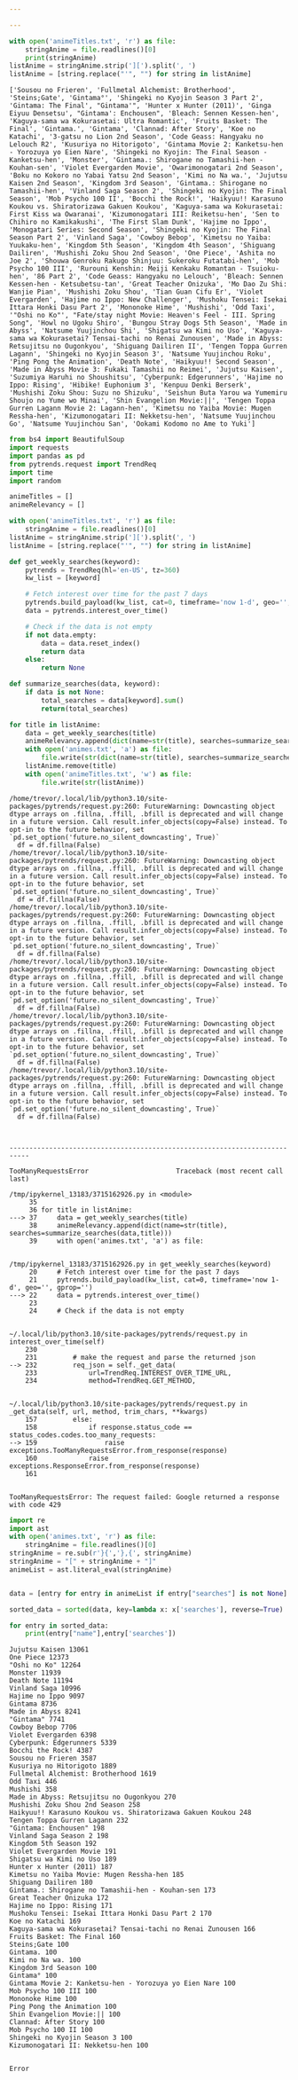 ```yaml
---

---
```


```python
with open('animeTitles.txt', 'r') as file:
    stringAnime = file.readlines()[0]
    print(stringAnime)
listAnime = stringAnime.strip('][').split(', ')
listAnime = [string.replace("'", "") for string in listAnime]
```

    ['Sousou no Frieren', 'Fullmetal Alchemist: Brotherhood', 'Steins;Gate', 'Gintama°', 'Shingeki no Kyojin Season 3 Part 2', 'Gintama: The Final', "Gintama'", 'Hunter x Hunter (2011)', 'Ginga Eiyuu Densetsu', "Gintama': Enchousen", 'Bleach: Sennen Kessen-hen', 'Kaguya-sama wa Kokurasetai: Ultra Romantic', 'Fruits Basket: The Final', 'Gintama.', 'Gintama', 'Clannad: After Story', 'Koe no Katachi', '3-gatsu no Lion 2nd Season', 'Code Geass: Hangyaku no Lelouch R2', 'Kusuriya no Hitorigoto', 'Gintama Movie 2: Kanketsu-hen - Yorozuya yo Eien Nare', 'Shingeki no Kyojin: The Final Season - Kanketsu-hen', 'Monster', 'Gintama.: Shirogane no Tamashii-hen - Kouhan-sen', 'Violet Evergarden Movie', 'Owarimonogatari 2nd Season', 'Boku no Kokoro no Yabai Yatsu 2nd Season', 'Kimi no Na wa.', 'Jujutsu Kaisen 2nd Season', 'Kingdom 3rd Season', 'Gintama.: Shirogane no Tamashii-hen', 'Vinland Saga Season 2', 'Shingeki no Kyojin: The Final Season', 'Mob Psycho 100 II', 'Bocchi the Rock!', 'Haikyuu!! Karasuno Koukou vs. Shiratorizawa Gakuen Koukou', 'Kaguya-sama wa Kokurasetai: First Kiss wa Owaranai', 'Kizumonogatari III: Reiketsu-hen', 'Sen to Chihiro no Kamikakushi', 'The First Slam Dunk', 'Hajime no Ippo', 'Monogatari Series: Second Season', 'Shingeki no Kyojin: The Final Season Part 2', 'Vinland Saga', 'Cowboy Bebop', 'Kimetsu no Yaiba: Yuukaku-hen', 'Kingdom 5th Season', 'Kingdom 4th Season', 'Shiguang Dailiren', 'Mushishi Zoku Shou 2nd Season', 'One Piece', 'Ashita no Joe 2', 'Shouwa Genroku Rakugo Shinjuu: Sukeroku Futatabi-hen', 'Mob Psycho 100 III', 'Rurouni Kenshin: Meiji Kenkaku Romantan - Tsuioku-hen', '86 Part 2', 'Code Geass: Hangyaku no Lelouch', 'Bleach: Sennen Kessen-hen - Ketsubetsu-tan', 'Great Teacher Onizuka', 'Mo Dao Zu Shi: Wanjie Pian', 'Mushishi Zoku Shou', 'Tian Guan Cifu Er', 'Violet Evergarden', 'Hajime no Ippo: New Challenger', 'Mushoku Tensei: Isekai Ittara Honki Dasu Part 2', 'Mononoke Hime', 'Mushishi', 'Odd Taxi', '"Oshi no Ko"', "Fate/stay night Movie: Heaven's Feel - III. Spring Song", 'Howl no Ugoku Shiro', 'Bungou Stray Dogs 5th Season', 'Made in Abyss', 'Natsume Yuujinchou Shi', 'Shigatsu wa Kimi no Uso', 'Kaguya-sama wa Kokurasetai? Tensai-tachi no Renai Zunousen', 'Made in Abyss: Retsujitsu no Ougonkyou', 'Shiguang Dailiren II', 'Tengen Toppa Gurren Lagann', 'Shingeki no Kyojin Season 3', 'Natsume Yuujinchou Roku', 'Ping Pong the Animation', 'Death Note', 'Haikyuu!! Second Season', 'Made in Abyss Movie 3: Fukaki Tamashii no Reimei', 'Jujutsu Kaisen', 'Suzumiya Haruhi no Shoushitsu', 'Cyberpunk: Edgerunners', 'Hajime no Ippo: Rising', 'Hibike! Euphonium 3', 'Kenpuu Denki Berserk', 'Mushishi Zoku Shou: Suzu no Shizuku', 'Seishun Buta Yarou wa Yumemiru Shoujo no Yume wo Minai', 'Shin Evangelion Movie:||', 'Tengen Toppa Gurren Lagann Movie 2: Lagann-hen', 'Kimetsu no Yaiba Movie: Mugen Ressha-hen', 'Kizumonogatari II: Nekketsu-hen', 'Natsume Yuujinchou Go', 'Natsume Yuujinchou San', 'Ookami Kodomo no Ame to Yuki']



```python
from bs4 import BeautifulSoup
import requests
import pandas as pd
from pytrends.request import TrendReq
import time
import random

animeTitles = []
animeRelevancy = []

with open('animeTitles.txt', 'r') as file:
    stringAnime = file.readlines()[0]
listAnime = stringAnime.strip('][').split(', ')
listAnime = [string.replace("'", "") for string in listAnime]

def get_weekly_searches(keyword):
    pytrends = TrendReq(hl='en-US', tz=360)
    kw_list = [keyword]

    # Fetch interest over time for the past 7 days
    pytrends.build_payload(kw_list, cat=0, timeframe='now 1-d', geo='', gprop='')
    data = pytrends.interest_over_time()

    # Check if the data is not empty
    if not data.empty:
        data = data.reset_index()
        return data
    else:
        return None

def summarize_searches(data, keyword):
    if data is not None:
        total_searches = data[keyword].sum()
        return(total_searches)

for title in listAnime:
    data = get_weekly_searches(title)
    animeRelevancy.append(dict(name=str(title), searches=summarize_searches(data,title)))
    with open('animes.txt', 'a') as file:
        file.write(str(dict(name=str(title), searches=summarize_searches(data,title))))
    listAnime.remove(title)
    with open('animeTitles.txt', 'w') as file:
        file.write(str(listAnime))


```

    /home/trevor/.local/lib/python3.10/site-packages/pytrends/request.py:260: FutureWarning: Downcasting object dtype arrays on .fillna, .ffill, .bfill is deprecated and will change in a future version. Call result.infer_objects(copy=False) instead. To opt-in to the future behavior, set `pd.set_option('future.no_silent_downcasting', True)`
      df = df.fillna(False)
    /home/trevor/.local/lib/python3.10/site-packages/pytrends/request.py:260: FutureWarning: Downcasting object dtype arrays on .fillna, .ffill, .bfill is deprecated and will change in a future version. Call result.infer_objects(copy=False) instead. To opt-in to the future behavior, set `pd.set_option('future.no_silent_downcasting', True)`
      df = df.fillna(False)
    /home/trevor/.local/lib/python3.10/site-packages/pytrends/request.py:260: FutureWarning: Downcasting object dtype arrays on .fillna, .ffill, .bfill is deprecated and will change in a future version. Call result.infer_objects(copy=False) instead. To opt-in to the future behavior, set `pd.set_option('future.no_silent_downcasting', True)`
      df = df.fillna(False)
    /home/trevor/.local/lib/python3.10/site-packages/pytrends/request.py:260: FutureWarning: Downcasting object dtype arrays on .fillna, .ffill, .bfill is deprecated and will change in a future version. Call result.infer_objects(copy=False) instead. To opt-in to the future behavior, set `pd.set_option('future.no_silent_downcasting', True)`
      df = df.fillna(False)
    /home/trevor/.local/lib/python3.10/site-packages/pytrends/request.py:260: FutureWarning: Downcasting object dtype arrays on .fillna, .ffill, .bfill is deprecated and will change in a future version. Call result.infer_objects(copy=False) instead. To opt-in to the future behavior, set `pd.set_option('future.no_silent_downcasting', True)`
      df = df.fillna(False)
    /home/trevor/.local/lib/python3.10/site-packages/pytrends/request.py:260: FutureWarning: Downcasting object dtype arrays on .fillna, .ffill, .bfill is deprecated and will change in a future version. Call result.infer_objects(copy=False) instead. To opt-in to the future behavior, set `pd.set_option('future.no_silent_downcasting', True)`
      df = df.fillna(False)



    ---------------------------------------------------------------------------

    TooManyRequestsError                      Traceback (most recent call last)

    /tmp/ipykernel_13183/3715162926.py in <module>
         35 
         36 for title in listAnime:
    ---> 37     data = get_weekly_searches(title)
         38     animeRelevancy.append(dict(name=str(title), searches=summarize_searches(data,title)))
         39     with open('animes.txt', 'a') as file:


    /tmp/ipykernel_13183/3715162926.py in get_weekly_searches(keyword)
         20     # Fetch interest over time for the past 7 days
         21     pytrends.build_payload(kw_list, cat=0, timeframe='now 1-d', geo='', gprop='')
    ---> 22     data = pytrends.interest_over_time()
         23 
         24     # Check if the data is not empty


    ~/.local/lib/python3.10/site-packages/pytrends/request.py in interest_over_time(self)
        230 
        231         # make the request and parse the returned json
    --> 232         req_json = self._get_data(
        233             url=TrendReq.INTEREST_OVER_TIME_URL,
        234             method=TrendReq.GET_METHOD,


    ~/.local/lib/python3.10/site-packages/pytrends/request.py in _get_data(self, url, method, trim_chars, **kwargs)
        157         else:
        158             if response.status_code == status_codes.codes.too_many_requests:
    --> 159                 raise exceptions.TooManyRequestsError.from_response(response)
        160             raise exceptions.ResponseError.from_response(response)
        161 


    TooManyRequestsError: The request failed: Google returned a response with code 429



```python
import re
import ast
with open('animes.txt', 'r') as file:
    stringAnime = file.readlines()[0]
stringAnime = re.sub(r'}{','},{', stringAnime)
stringAnime = "[" + stringAnime + "]"
animeList = ast.literal_eval(stringAnime)


data = [entry for entry in animeList if entry["searches"] is not None]

sorted_data = sorted(data, key=lambda x: x['searches'], reverse=True)

for entry in sorted_data:
    print(entry["name"],entry['searches'])

```

    Jujutsu Kaisen 13061
    One Piece 12373
    "Oshi no Ko" 12264
    Monster 11939
    Death Note 11194
    Vinland Saga 10996
    Hajime no Ippo 9097
    Gintama 8736
    Made in Abyss 8241
    "Gintama" 7741
    Cowboy Bebop 7706
    Violet Evergarden 6398
    Cyberpunk: Edgerunners 5339
    Bocchi the Rock! 4387
    Sousou no Frieren 3587
    Kusuriya no Hitorigoto 1889
    Fullmetal Alchemist: Brotherhood 1619
    Odd Taxi 446
    Mushishi 358
    Made in Abyss: Retsujitsu no Ougonkyou 270
    Mushishi Zoku Shou 2nd Season 258
    Haikyuu!! Karasuno Koukou vs. Shiratorizawa Gakuen Koukou 248
    Tengen Toppa Gurren Lagann 232
    "Gintama: Enchousen" 198
    Vinland Saga Season 2 198
    Kingdom 5th Season 192
    Violet Evergarden Movie 191
    Shigatsu wa Kimi no Uso 189
    Hunter x Hunter (2011) 187
    Kimetsu no Yaiba Movie: Mugen Ressha-hen 185
    Shiguang Dailiren 180
    Gintama.: Shirogane no Tamashii-hen - Kouhan-sen 173
    Great Teacher Onizuka 172
    Hajime no Ippo: Rising 171
    Mushoku Tensei: Isekai Ittara Honki Dasu Part 2 170
    Koe no Katachi 169
    Kaguya-sama wa Kokurasetai? Tensai-tachi no Renai Zunousen 166
    Fruits Basket: The Final 160
    Steins;Gate 100
    Gintama. 100
    Kimi no Na wa. 100
    Kingdom 3rd Season 100
    Gintama° 100
    Gintama Movie 2: Kanketsu-hen - Yorozuya yo Eien Nare 100
    Mob Psycho 100 III 100
    Mononoke Hime 100
    Ping Pong the Animation 100
    Shin Evangelion Movie:|| 100
    Clannad: After Story 100
    Mob Psycho 100 II 100
    Shingeki no Kyojin Season 3 100
    Kizumonogatari II: Nekketsu-hen 100



```python

```

    Error

